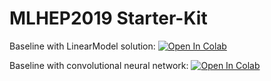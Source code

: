 # MLHEP2019 Starter-Kit


Baseline with LinearModel solution: [![Open In Colab](https://colab.research.google.com/assets/colab-badge.svg)](https://colab.research.google.com/github/SchattenGenie/mlhep2019\_1\_phase/blob/master/analysis/lhcb\_calo\_regression\_neural\_free.ipynb)

Baseline with convolutional neural network: [![Open In Colab](https://colab.research.google.com/assets/colab-badge.svg)](https://colab.research.google.com/github/SchattenGenie/mlhep2019\_1\_phase/blob/master/analysis/lhcb\_calo\_regression.ipynb)
